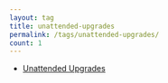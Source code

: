 ```yaml
---
layout: tag
title: unattended-upgrades
permalink: /tags/unattended-upgrades/
count: 1
---
```


- [Unattended Upgrades](https://www.jwillikers.com/unattended-upgrades)
